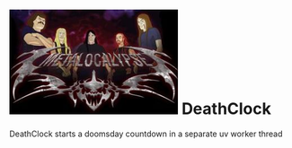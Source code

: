 ![DeathClock](https://github.com/victusfate/nodeDeathClock/raw/master/Dethklok.jpg)
DeathClock
===

DeathClock starts a doomsday countdown in a separate uv worker thread

